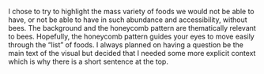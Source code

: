 I chose to try to highlight the mass variety of foods we would not be able to have, or not be able to have in such abundance and accessibility, without bees. The background and the honeycomb pattern are thematically relevant to bees. Hopefully, the honeycomb pattern guides your eyes to move easily through the “list” of foods. I always planned on having a question be the main text of the visual but decided that I needed some more explicit context which is why there is a short sentence at the top. 
